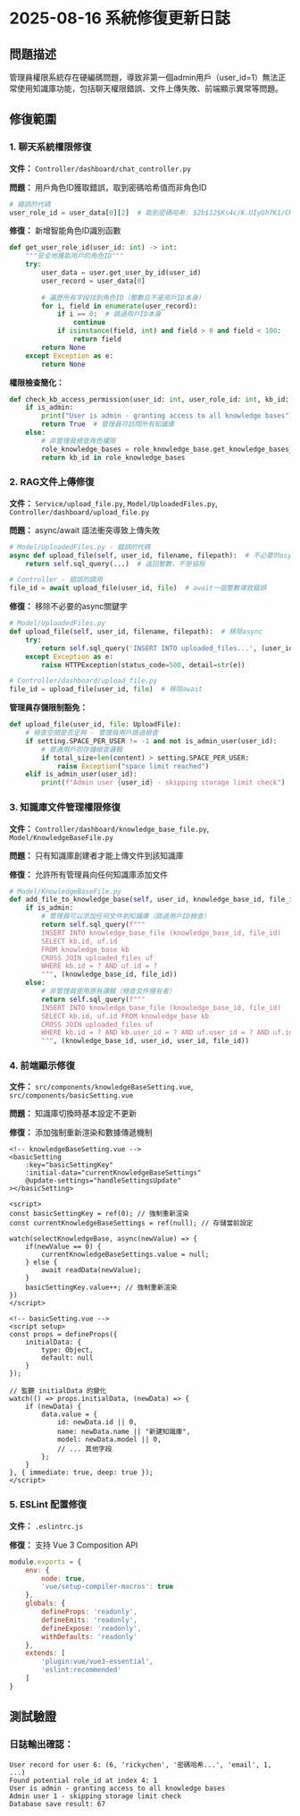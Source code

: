 # 2025-08-16 系統修復更新日誌

## 問題描述
管理員權限系統存在硬編碼問題，導致非第一個admin用戶（user_id=1）無法正常使用知識庫功能，包括聊天權限錯誤、文件上傳失敗、前端顯示異常等問題。

## 修復範圍

### 1. 聊天系統權限修復
**文件：** `Controller/dashboard/chat_controller.py`

**問題：** 用戶角色ID獲取錯誤，取到密碼哈希值而非角色ID
```python
# 錯誤的代碼
user_role_id = user_data[0][2]  # 取到密碼哈希: $2b$12$Ks4c/K.UIyGh7K1/CKzUP...
```

**修復：** 新增智能角色ID識別函數
```python
def get_user_role_id(user_id: int) -> int:
    """安全地獲取用戶的角色ID"""
    try:
        user_data = user.get_user_by_id(user_id)
        user_record = user_data[0]
        
        # 遍歷所有字段找到角色ID（整數且不是用戶ID本身）
        for i, field in enumerate(user_record):
            if i == 0:  # 跳過用戶ID本身
                continue
            if isinstance(field, int) and field > 0 and field < 100:
                return field
        return None
    except Exception as e:
        return None
```

**權限檢查簡化：**
```python
def check_kb_access_permission(user_id: int, user_role_id: int, kb_id: int) -> bool:
    if is_admin:
        print("User is admin - granting access to all knowledge bases")
        return True  # 管理員可訪問所有知識庫
    else:
        # 非管理員檢查角色權限
        role_knowledge_bases = role_knowledge_base.get_knowledge_bases_by_user_id(user_id)
        return kb_id in role_knowledge_bases
```

### 2. RAG文件上傳修復
**文件：** `Service/upload_file.py`, `Model/UploadedFiles.py`, `Controller/dashboard/upload_file.py`

**問題：** async/await 語法衝突導致上傳失敗
```python
# Model/UploadedFiles.py - 錯誤的代碼
async def upload_file(self, user_id, filename, filepath):  # 不必要的async
    return self.sql_query(...)  # 返回整數，不是協程

# Controller - 錯誤的調用
file_id = await upload_file(user_id, file)  # await一個整數導致錯誤
```

**修復：** 移除不必要的async關鍵字
```python
# Model/UploadedFiles.py
def upload_file(self, user_id, filename, filepath):  # 移除async
    try:
        return self.sql_query('INSERT INTO uploaded_files...', (user_id, filename, filepath), True)
    except Exception as e:
        raise HTTPException(status_code=500, detail=str(e))

# Controller/dashboard/upload_file.py
file_id = upload_file(user_id, file)  # 移除await
```

**管理員存儲限制豁免：**
```python
def upload_file(user_id, file: UploadFile):
    # 檢查空間是否足夠 - 管理員用戶跳過檢查
    if setting.SPACE_PER_USER != -1 and not is_admin_user(user_id):
        # 普通用戶的存儲檢查邏輯
        if total_size+len(content) > setting.SPACE_PER_USER:
            raise Exception("space limit reached")
    elif is_admin_user(user_id):
        print(f"Admin user {user_id} - skipping storage limit check")
```

### 3. 知識庫文件管理權限修復
**文件：** `Controller/dashboard/knowledge_base_file.py`, `Model/KnowledgeBaseFile.py`

**問題：** 只有知識庫創建者才能上傳文件到該知識庫

**修復：** 允許所有管理員向任何知識庫添加文件
```python
# Model/KnowledgeBaseFile.py
def add_file_to_knowledge_base(self, user_id, knowledge_base_id, file_id):
    if is_admin:
        # 管理員可以添加任何文件到知識庫（跳過用戶ID檢查）
        return self.sql_query(f"""
        INSERT INTO knowledge_base_file (knowledge_base_id, file_id)
        SELECT kb.id, uf.id
        FROM knowledge_base kb
        CROSS JOIN uploaded_files uf
        WHERE kb.id = ? AND uf.id = ?
        """, (knowledge_base_id, file_id))
    else:
        # 非管理員使用原有邏輯（檢查文件擁有者）
        return self.sql_query(f"""
        INSERT INTO knowledge_base_file (knowledge_base_id, file_id)
        SELECT kb.id, uf.id FROM knowledge_base kb
        CROSS JOIN uploaded_files uf
        WHERE kb.id = ? AND kb.user_id = ? AND uf.user_id = ? AND uf.id = ?
        """, (knowledge_base_id, user_id, user_id, file_id))
```

### 4. 前端顯示修復
**文件：** `src/components/knowledgeBaseSetting.vue`, `src/components/basicSetting.vue`

**問題：** 知識庫切換時基本設定不更新

**修復：** 添加強制重新渲染和數據傳遞機制
```vue
<!-- knowledgeBaseSetting.vue -->
<basicSetting 
    :key="basicSettingKey" 
    :initial-data="currentKnowledgeBaseSettings"
    @update-settings="handleSettingsUpdate"
></basicSetting>

<script>
const basicSettingKey = ref(0); // 強制重新渲染
const currentKnowledgeBaseSettings = ref(null); // 存儲當前設定

watch(selectKnowledgeBase, async(newValue) => {
    if(newValue == 0) {
        currentKnowledgeBaseSettings.value = null;
    } else {
        await readData(newValue);
    }
    basicSettingKey.value++; // 強制重新渲染
})
</script>
```

```vue
<!-- basicSetting.vue -->
<script setup>
const props = defineProps({
    initialData: {
        type: Object,
        default: null
    }
});

// 監聽 initialData 的變化
watch(() => props.initialData, (newData) => {
    if (newData) {
        data.value = {
            id: newData.id || 0,
            name: newData.name || "新建知識庫",
            model: newData.model || 0,
            // ... 其他字段
        };
    }
}, { immediate: true, deep: true });
</script>
```

### 5. ESLint 配置修復
**文件：** `.eslintrc.js`

**修復：** 支持 Vue 3 Composition API
```javascript
module.exports = {
    env: {
        node: true,
        'vue/setup-compiler-macros': true
    },
    globals: {
        defineProps: 'readonly',
        defineEmits: 'readonly',
        defineExpose: 'readonly',
        withDefaults: 'readonly'
    },
    extends: [
        'plugin:vue/vue3-essential',
        'eslint:recommended'
    ]
}
```

## 測試驗證



### 日誌輸出確認：
```
User record for user 6: (6, 'rickychen', '密碼哈希...', 'email', 1, ...)
Found potential role_id at index 4: 1
User is admin - granting access to all knowledge bases
Admin user 1 - skipping storage limit check
Database save result: 67
```

